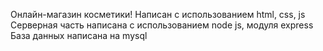Онлайн-магазин косметики!
Написан с использованием html, css, js
Серверная часть написана с использованием node js, модуля express
База данных написана на mysql
